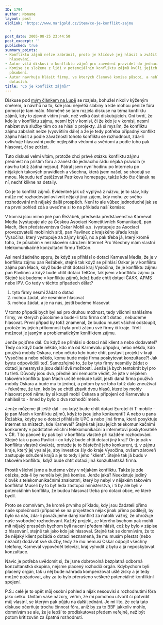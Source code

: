 ```yaml
---
ID: 1794
author: Noname
layout: post
oldlink: 'https://www.marigold.cz/item/co-je-konflikt-zajmu

  '
post_date: 2005-08-25 23:44:50
post_excerpt: ''
published: true
summary_points:
- Konfliktu zájmů nelze zabránit, proto je klíčové jej hlásit a zvážit jeho vliv na
  hlasování.
- Autor vítá diskusi o konfliktu zájmů pro zavedení pravidel do jednacího řádu fóra.
- Komise je složena z lidí v potenciálním konfliktu zájmů kvůli jejich profesnímu
  působení.
- Autor navrhuje hlásit firmy, ve kterých členové komise působí, a nehlasovat o jejich
  dotacích.
title: "Co je konflikt zájmů?"
---
```


<p>Diskuse pod <a href='http://www.lupa.cz/clanek.php3?show=4347'> mým článkem na Lupě</a> se rozjela, bohužel nikoliv kýženým směrem, a návrhů na to, kde jsou největší slabiny a kde mohou peníze fóra pomoci je tam málo. Nicméně se tam rozjela diskuse na téma konfliktu zájmů, kdy to zjevně vidím jinak, než velká část diskutujících. Oni tvrdí, že kdo je v konfliktu zájmu, nesmí být v komisi, či že kdo je v komisi, nesmí nabízet své služby těm co se hlásí o projekty. Já si myslím, že konfliktu zájmu zabránit nelze (vysvětlím dále) a že je tedy potřeba případný konflikt zájmu hlásit a podle závažnosti tohoto konfliktu se rozhodnout, zda-li ovlivňuje hlasování podle nejlepšího vědomí a svědomí a podle toho pak hlasovat, či se zdržet.</p>
<p> Tuto diskusi velmi vítám, protože chci právě otázku konfliktu zájmu přednést na příštím fóru a zanést do jednacího řádu nějaká pravidla (v návrhu totiž žádná nejsou). Pátral jsem nyní hodinu po Internetu po nějakých takových pravidlech a všechna, která jsem našel, se shodují se mnou. Nebudu teď zatěžovat Patrikovu homepage, takže kdo čte článek na ní, nechť klikne na detaily.
</p>

<!--more--><p>Co je to konflikt zájmů. Evidentně jak už vyplývá z názvu, je to stav, kdy může mé rozhodování ovlivnit nějaký jiný zájem, kdy mohu ze svého rozhodování mít nějaký další prospěch. Není to ale vůbec jednoduché jak se na první pohled zdá a uveďme si to na příkladu naší komise:</p>

<p>V komisi jsou mimo jiné pan Řežábek, předseda představenstva Karneval Media (vystupuje ale za Českou Asociaci Kometitivních Komunikací), pan Mach, člen představentsva Oskar Mobil a.s. (vystupuje za Asociaci provozovatelů mobilních sítí), pan Pavlinec z krajského úřadu kraje Vysočina, který vystupuje za zájmy krajů, no a pak třeba já, který kromě toho, že působím v neziskovém sdružení Internet Pro Všechny mám vlastní telekomunikačně konzultační firmu TelCon.</p>

<p>Asi není žádného sporu, že když se přihlásí o dotaci Karneval Media, že je v konfliktu zájmu pan Řežábek, stejně tak když se přihlásí Oskar je v konfliktu zájmu pan Mach, když bude chtít dotaci kraj Vysočina, že je konfliktu zájmu pan Pavlinec a když bude chtít dotaci TelCon, tak jsem v konfliktu zájmu já. Stejně tak budeme v konfliktu zájmů, když bude chtít dotaci ČAKK, APMS nebo IPV. Co tedy v těchto případech dělat?</p>

<ol>
<li>tyto firmy nesmí žádat o dotaci</li>
<li>mohou žádat, ale nesmíme hlasovat</li>
<li>mohou žádat, a je na nás, jestli budeme hlasovat</li>
</ol>
<p>V tomto případě bych byl asi pro druhou možnost, tedy všichni nahlásíme firmy, ve kterých působíme a bude-li tato firma chtít dotaci, nebudeme hlasovat. První případ by totiž znamenal, že budou muset všichni odstoupit, protože by jejich přítomnost byla proti zájmu své firmy či kraje. Třetí možnost je jasným a problematickým konlfiktem zájmu.</p>

<p>Jenže pojďme dál. Co když se přihlásí o dotaci náš klient a nebo dodavatel? Tedy co když bude někdo, kdo má od Karnevalu přípojku, nebo někdo, kdo používá mobily Oskara, nebo někdo kdo bude chtít postavit projekt v kraji Vysočina a nebo někdo, komu bude moje firma poskytovat konzultace?! Jak byste odpověděli teď. Samozřejmě to, že by tyto firmy nesměly žádat o dotaci je nesmysl a jsou další dvě možnosti. Jenže já bych tentokrát byl pro tu třetí. Důvody jsou dva, předně ani nemusíte vědět, že jste v nějakém takovém konfliktu (pan Mach určitě nebude tušit, jestli daná firma používá mobily Oskara a bude mu to jedno), a potom by se toho totiž dalo zneužívat - řekněme, že ten, kdo by se chtěl zbavit dvou hlasů, které by mohly hlasovat proti němu by si koupil mobil Oskara a připojení od Karnevalu a nahlásil to - hned by bylo o dva rozhodčí méně.</p>

<p>Jenže můžeme jít ještě dál - co když bude chtít dotaci Eurotel či T-mobile - je pan Mach v konfliktu zájmů, když to jsou jeho konkurenti? A nebo u pana Řežábka, kdyby se o dotaci přihlásilo UPC a nebo jiná firma, která posyktuje internet na místech, kde Karneval? Stejně tak jsou jejich telekomunikačními konkurenty v podstatně všichni telekomunikační a internetoví poskytovatelé v ČR. Tito pánové by pak byli v konfliktu vlastně při každém rozhodování. Stejně tak u pana Pavlici - co když bude chtít dotaci jiný kraj? On je pak v konfliktu vlastně dvakrát, protože je to částečně jeho konkurent, tj. v zájmu kraje, který jej vyslal je, aby investice šly do kraje Vysočina, ovšem zároveň zastupuje sdružení krajů a je to tedy i jeho "klient". Stejně tak já budu v takovém konfliktu, když bude chtít dotaci jiná konzultantská firma.</p>

<p>Prostě všichni jsme a budeme vždy v nějakém konfliktu. Takže je zde otázka, zda-li by neměla být jiná komise. Jenže jaká? Neexistuje jediný člověk s telekomunikačními znalostmi, který by nebyl v nějakém takovém konfliktu! Museli by to být leda zástupci ministerstva, i ti by ale byli v potenciálním konfliktu, že budou hlasovat třeba pro dotaci obce, ve které bydlí.</p>

<p>Proto se domnívám, že kromě prvního příkladu, kdy jsou žadateli přímo naše společnosti (případně se na projektech nějak jinak přímo podílejí), by bylo na nás, zda-li považujeme daný konflikt za natolik vážný, že ohrožuje naše svobodné rozhodování. Každý projekt, ze kterého bychom pak mohli mít nějaký prospěch bychom byli nuceni předem hlásit, což by bylo v zápise z hlasování, stejně tak jako kdo jak hlasoval. Stejně tak se domnívám, že to že nějaký klient požádá o dotaci neznamená, že mu musím přestat (nebo nezačít) dodávat své služby, tedy že mu nemusí Oskar odpojit všechny telefony, Karneval vypovědět televizi, kraj vyhodit z bytu a já neposkytovat konzultace.</p>

<p>Navíc je potřeba uvědomit si, že jsme dobrovolná bezplatná odborná konzultanstká skupina, nejsme placený rozhodčí orgán. Kdybychom byli placený orgán, tak u něj bude náhrada kompenzovat ušlé zisky a je tedy možné požadovat, aby za to bylo přerušeno veškeré potenciálně konfliktní spojení.</p>

<p>P.S.: celé je to opět můj osobní pohled a nijak nesouvisí s rozhodnutími fóra jako celku. Uvítám vaše názory, věřím, že mi pomohou utvořit či potvrdit můj vlastní, se kterým pak půjdu na další jednání. Je mi líto, že celá tato diskuse očerňuje trochu činnost fóra, aniž by za to BBF jakkoliv mohlo, domnívám se ale, že je lepší to prodiskutovat předem veřejně, než být potom kritizován za špatná rozhodnutí.</p>